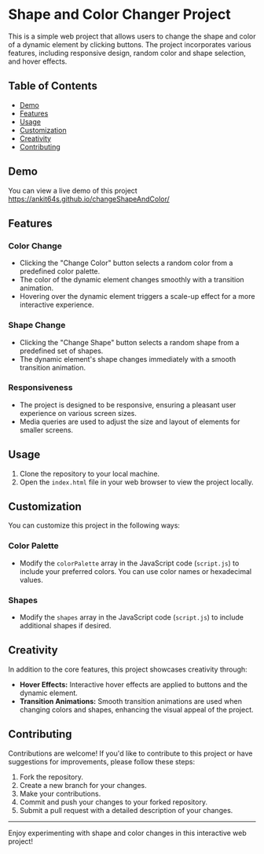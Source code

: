 # Shape and Color Changer Project

This is a simple web project that allows users to change the shape and color of a dynamic element by clicking buttons. The project incorporates various features, including responsive design, random color and shape selection, and hover effects.

## Table of Contents
- [Demo](#demo)
- [Features](#features)
- [Usage](#usage)
- [Customization](#customization)
- [Creativity](#creativity)
- [Contributing](#contributing)

## Demo

You can view a live demo of this project https://ankit64s.github.io/changeShapeAndColor/

## Features

### Color Change
- Clicking the "Change Color" button selects a random color from a predefined color palette.
- The color of the dynamic element changes smoothly with a transition animation.
- Hovering over the dynamic element triggers a scale-up effect for a more interactive experience.

### Shape Change
- Clicking the "Change Shape" button selects a random shape from a predefined set of shapes.
- The dynamic element's shape changes immediately with a smooth transition animation.

### Responsiveness
- The project is designed to be responsive, ensuring a pleasant user experience on various screen sizes.
- Media queries are used to adjust the size and layout of elements for smaller screens.

## Usage

1. Clone the repository to your local machine.
2. Open the `index.html` file in your web browser to view the project locally.

## Customization

You can customize this project in the following ways:

### Color Palette
- Modify the `colorPalette` array in the JavaScript code (`script.js`) to include your preferred colors. You can use color names or hexadecimal values.

### Shapes
- Modify the `shapes` array in the JavaScript code (`script.js`) to include additional shapes if desired.

## Creativity

In addition to the core features, this project showcases creativity through:

- **Hover Effects:** Interactive hover effects are applied to buttons and the dynamic element.
- **Transition Animations:** Smooth transition animations are used when changing colors and shapes, enhancing the visual appeal of the project.

## Contributing

Contributions are welcome! If you'd like to contribute to this project or have suggestions for improvements, please follow these steps:

1. Fork the repository.
2. Create a new branch for your changes.
3. Make your contributions.
4. Commit and push your changes to your forked repository.
5. Submit a pull request with a detailed description of your changes.


---

Enjoy experimenting with shape and color changes in this interactive web project!
